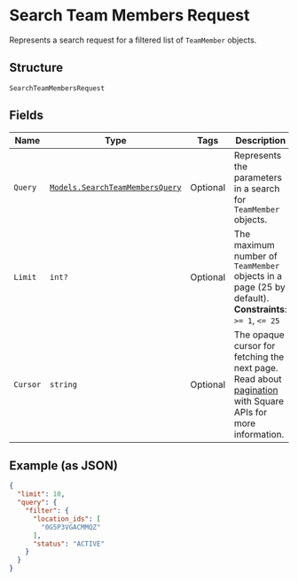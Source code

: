 
# Search Team Members Request

Represents a search request for a filtered list of `TeamMember` objects.

## Structure

`SearchTeamMembersRequest`

## Fields

| Name | Type | Tags | Description |
|  --- | --- | --- | --- |
| `Query` | [`Models.SearchTeamMembersQuery`](/doc/models/search-team-members-query.md) | Optional | Represents the parameters in a search for `TeamMember` objects. |
| `Limit` | `int?` | Optional | The maximum number of `TeamMember` objects in a page (25 by default).<br>**Constraints**: `>= 1`, `<= 25` |
| `Cursor` | `string` | Optional | The opaque cursor for fetching the next page. Read about<br>[pagination](https://developer.squareup.com/docs/working-with-apis/pagination) with Square APIs for more information. |

## Example (as JSON)

```json
{
  "limit": 10,
  "query": {
    "filter": {
      "location_ids": [
        "0G5P3VGACMMQZ"
      ],
      "status": "ACTIVE"
    }
  }
}
```


